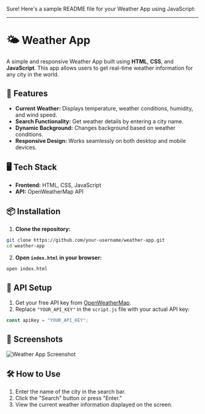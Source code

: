 Sure! Here's a sample README file for your Weather App using JavaScript:

---

# 🌤️ Weather App

A simple and responsive Weather App built using **HTML**, **CSS**, and **JavaScript**. This app allows users to get real-time weather information for any city in the world.

## 🚀 Features

- **Current Weather:** Displays temperature, weather conditions, humidity, and wind speed.
- **Search Functionality:** Get weather details by entering a city name.
- **Dynamic Background:** Changes background based on weather conditions.
- **Responsive Design:** Works seamlessly on both desktop and mobile devices.

## 🖥️ Tech Stack

- **Frontend:** HTML, CSS, JavaScript
- **API:** OpenWeatherMap API

## 📦 Installation

1. **Clone the repository:**
```bash
git clone https://github.com/your-username/weather-app.git
cd weather-app
```

2. **Open `index.html` in your browser:**
```bash
open index.html
```

## 🔑 API Setup

1. Get your free API key from [OpenWeatherMap](https://openweathermap.org/api).
2. Replace `"YOUR_API_KEY"` in the `script.js` file with your actual API key:

```js
const apiKey = "YOUR_API_KEY";
```

## 📸 Screenshots

![Weather App Screenshot](screenshot.png)

## 🛠️ How to Use

1. Enter the name of the city in the search bar.
2. Click the "Search" button or press "Enter."
3. View the current weather information displayed on the screen.
